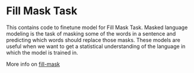 # Fill Mask Task

This contains code to finetune model for Fill Mask Task. Masked language modeling is the task of masking some of the words in a sentence and predicting which words should replace those masks. These models are useful when we want to get a statistical understanding of the language in which the model is trained in.

More info on [fill-mask](https://huggingface.co/tasks/fill-mask)

